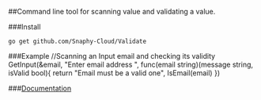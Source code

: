 ##Command line tool for scanning value and validating a value.

###Install

    go get github.com/Snaphy-Cloud/Validate


###Example
    //Scanning an Input email and checking its validity
    GetInput(&email, "Enter email address ", func(email string)(message string, isValid bool){
       return "Email must be a valid one", IsEmail(email)
    })




###[Documentation ](https://godoc.org/github.com/Snaphy-Cloud/Validate)

